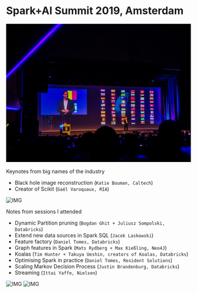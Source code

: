 # Spark+AI Summit 2019, Amsterdam

![IMG](media/e00008.jpg)

Keynotes from big names of the industry

- Black hole image reconstruction (`Katie Bouman, Caltech`)
- Creator of Scikit (`Gaël Varoquaux, RIA`)

![IMG](media/e000013.jpg)

Notes from sessions I attended 

- Dynamic Partition pruning (`Bogdan Ghit + Juliusz Sompolski, Databricks`)
- Extend new data sources in Spark SQL (`Jacek Laskowski`)
- Feature factory (`Daniel Tomes, Databricks`)
- Graph features in Spark (`Mats Rydberg + Max Kießling, Neo4J`)
- Koalas (`Tim Hunter + Takuya Ueshin, creators of Koalas, Databricks`)
- Optimising Spark in practice (`Daniel Tomes, Resident Solutions`)
- Scaling Markov Decision Process (`Justin Brandenburg, Databricks`)
- Streaming (`Ittai Yaffe, Nielsen`)

![IMG](media/e000010.jpg)
![IMG](media/e000009.jpg)